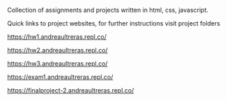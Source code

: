 Collection of assignments and projects written in html, css, javascript.

Quick links to project websites, for further instructions visit project folders

https://hw1.andreaultreras.repl.co/

https://hw2.andreaultreras.repl.co/

https://hw3.andreaultreras.repl.co/

https://exam1.andreaultreras.repl.co/

https://finalproject-2.andreaultreras.repl.co/
